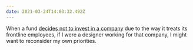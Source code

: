 ```yaml
---
date: 2021-03-24T14:03:32.492Z
---
```


When a fund [decides not to invest in a company](https://www.theguardian.com/uk-news/2021/mar/24/top-uk-fund-refuses-to-invest-in-deliveroo-amid-concern-over-riders-rights) due to the way it treats its frontline employees, if I were a designer working for that company, I might want to reconsider my own priorities.
